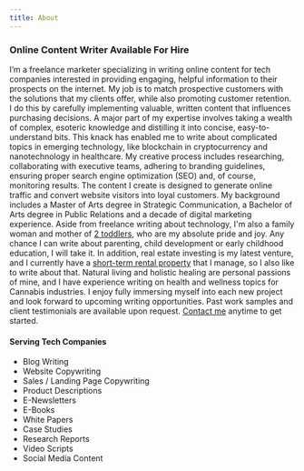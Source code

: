 ```yaml
---
title: About
---
```

### Online Content Writer Available For Hire

I’m a freelance marketer specializing in writing online content for tech companies interested in providing engaging, helpful information to their prospects on the internet. My job is to match prospective customers with the solutions that my clients offer, while also promoting customer retention. I do this by carefully implementing valuable, written content that influences purchasing decisions. A major part of my expertise involves taking a wealth of complex, esoteric knowledge and distilling it into concise, easy-to-understand bits. This knack has enabled me to write about complicated topics in emerging technology, like blockchain in cryptocurrency and nanotechnology in healthcare. My creative process includes researching, collaborating with executive teams, adhering to branding guidelines, ensuring proper search engine optimization (SEO) and, of course, monitoring results. The content I create is designed to generate online traffic and convert website visitors into loyal customers. My background includes a Master of Arts degree in Strategic Communication, a Bachelor of Arts degree in Public Relations and a decade of digital marketing experience. Aside from freelance writing about technology, I'm also a family woman and mother of [2 toddlers](https://www.instagram.com/lexandruby/), who are my absolute pride and joy. Any chance I can write about parenting, child development or early childhood education, I will take it. In addition, real estate investing is my latest venture, and I currently have a [short-term rental property](http://marconirental.com/) that I manage, so I also like to write about that. Natural living and holistic healing are personal passions of mine, and I have experience writing on health and wellness topics for Cannabis industries. I enjoy fully immersing myself into each new project and look forward to upcoming writing opportunities. Past work samples and client testimonials are available upon request. [Contact me](mailto:alyssaleverenz@gmail.com) anytime to get started. 

#### Serving Tech Companies 

* Blog Writing
* Website Copywriting
* Sales / Landing Page Copywriting
* Product Descriptions
* E-Newsletters
* E-Books
* White Papers
* Case Studies
* Research Reports
* Video Scripts
* Social Media Content